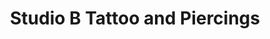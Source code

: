 ---
title: "Studio B Tattoo and Piercings"
url: /tallahassee/studio-b-tattoo-and-piercings/
shop: Tattoo
---